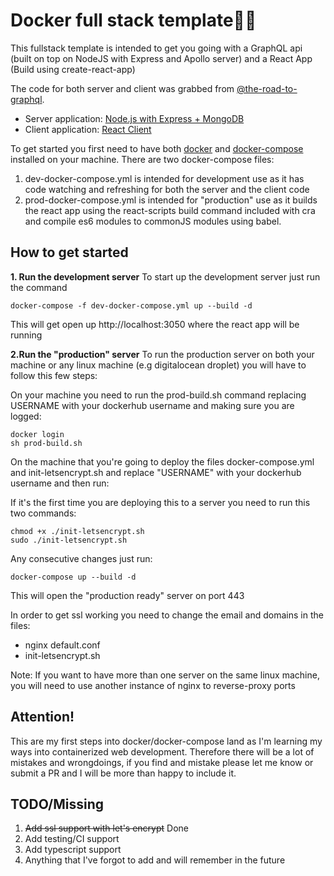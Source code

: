 # Docker full stack template🐳🐳

This fullstack template is intended to get you going with a GraphQL api (built on top on NodeJS with Express and Apollo server) and a React App (Build using create-react-app)

The code for both server and client was grabbed from [@the-road-to-graphql](https://github.com/the-road-to-graphql).

- Server application: [Node.js with Express + MongoDB](https://github.com/the-road-to-graphql/fullstack-apollo-express-mongodb-boilerplate)
- Client application: [React Client](https://github.com/the-road-to-graphql/fullstack-apollo-react-boilerplate)

To get started you first need to have both [docker](https://docs.docker.com/install/) and [docker-compose](https://docs.docker.com/compose/install/) installed on your machine.
There are two docker-compose files:

1.  dev-docker-compose.yml is intended for development use as it has code watching and refreshing for both the server and the client code
2.  prod-docker-compose.yml is intended for "production" use as it builds the react app using the react-scripts build command included with cra and compile es6 modules to commonJS modules using babel.

## How to get started

**1. Run the development server**
To start up the development server just run the command

    docker-compose -f dev-docker-compose.yml up --build -d

This will get open up http://localhost:3050 where the react app will be running

**2.Run the "production" server**
To run the production server on both your machine or any linux machine (e.g digitalocean droplet) you will have to follow this few steps:

On your machine you need to run the prod-build.sh command replacing USERNAME with your dockerhub username and making sure you are logged:

    docker login
    sh prod-build.sh

On the machine that you're going to deploy the files docker-compose.yml and init-letsencrypt.sh and replace "USERNAME" with your dockerhub username and then run:

If it's the first time you are deploying this to a server you need to run this two commands:
    
    chmod +x ./init-letsencrypt.sh
    sudo ./init-letsencrypt.sh
    
Any consecutive changes just run:

    docker-compose up --build -d

This will open the "production ready" server on port 443

In order to get ssl working you need to change the email and domains in the files:

- nginx default.conf
- init-letsencrypt.sh

Note: If you want to have more than one server on the same linux machine, you will need to use another instance of nginx to reverse-proxy ports

## Attention!

This are my first steps into docker/docker-compose land as I'm learning my ways into containerized web development. Therefore there will be a lot of mistakes and wrongdoings, if you find and mistake please let me know or submit a PR and I will be more than happy to include it.

## TODO/Missing

1.  ~~Add ssl support with let's encrypt~~ Done
2.  Add testing/CI support
3.  Add typescript support
4.  Anything that I've forgot to add and will remember in the future
